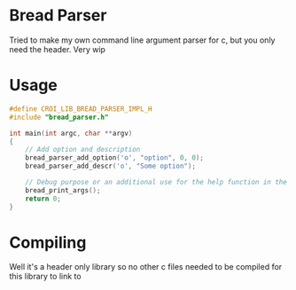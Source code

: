 # Bread Parser

Tried to make my own command line argument parser for c, but you only need the
header. Very wip

# Usage

```c
#define CROI_LIB_BREAD_PARSER_IMPL_H
#include "bread_parser.h"

int main(int argc, char **argv)
{
    // Add option and description
    bread_parser_add_option('o', "option", 0, 0);
    bread_parser_add_descr('o', "Some option");

    // Debug purpose or an additional use for the help function in the future
    bread_print_args();
    return 0;
}

```

# Compiling

Well it's a header only library so no other c files needed to be compiled for
this library to link to
